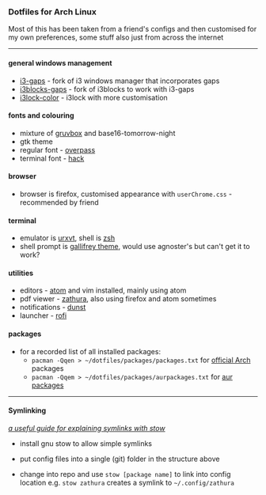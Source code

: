 ### Dotfiles for Arch Linux

Most of this has been taken from a friend's configs and then customised for my own preferences, some stuff also just from across the internet

---

#### general windows management

* [i3-gaps](https://github.com/Airblader/i3) - fork of i3 windows manager that incorporates gaps
* [i3blocks-gaps](https://github.com/Airblader/i3blocks-gaps) - fork of i3blocks to work with i3-gaps
* [i3lock-color](https://github.com/chrjguill/i3lock-color) - i3lock with more customisation

#### fonts and colouring

* mixture of [gruvbox](https://github.com/morhetz/gruvbox) and base16-tomorrow-night
* gtk theme
* regular font - [overpass](http://overpassfont.org/)
* terminal font - [hack](https://sourcefoundry.org/hack/)

#### browser

* browser is firefox, customised appearance with `userChrome.css` - recommended by friend

#### terminal

* emulator is [urxvt](https://wiki.archlinux.org/index.php/Rxvt-unicode), shell is [zsh](https://wiki.archlinux.org/index.php/zsh)
* shell prompt is [gallifrey theme](https://github.com/robbyrussell/oh-my-zsh/wiki/Themes), would use agnoster's but can't get it to work?

#### utilities

* editors - [atom](https://atom.io/) and vim installed, mainly using atom
* pdf viewer - [zathura](https://pwmt.org/projects/zathura/), also using firefox and atom sometimes
* notifications - [dunst](https://dunst-project.org/)
* launcher - [rofi](https://davedavenport.github.io/rofi/)

#### packages

* for a recorded list of all installed packages:
	- `pacman -Qqen > ~/dotfiles/packages/packages.txt` for [official Arch](https://www.archlinux.org/packages/) packages
	- `pacman -Qqem > ~/dotfiles/packages/aurpackages.txt` for [aur packages](https://aur.archlinux.org/)

---

#### Symlinking

[_a useful guide for explaining symlinks with stow_](http://brandon.invergo.net/news/2012-05-26-using-gnu-stow-to-manage-your-dotfiles.html)

- install gnu stow to allow simple symlinks

- put config files into a single (git) folder in the structure above

- change into repo and use `stow [package name]` to link into config location e.g. `stow zathura` creates a symlink to `~/.config/zathura`
